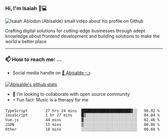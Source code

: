 ### Hi, I'm Isaiah 🌻💻

<img src="https://res.cloudinary.com/abisalde/image/upload/c_scale,h_311,w_816/v1616039512/Abisalde_github.gif" alt="Isaiah Abiodun (Abisalde) small video about his profile on Github">

Crafting digital solutions for cutting-edge businesses through adept knowledge about frontend development and building solutions to make the world a better place
<hr>

### 📫 How to reach me: ...
- Social media handle on <a href="https://twitter.com/abisalde">🔔  Abisalde   👈</a>


[![Abisalde's github stats](https://github-readme-stats.vercel.app/api?username=abisalde)](https://github.com/abisalde/github-readme-stats)

- 👯 I’m looking to collaborate with open source community
- ⚡ Fun fact: Music is a therapy for me


<!--
**abisalde/Abisalde** is a ✨ _special_ ✨ repository because its `README.md` (this file) appears on your GitHub profile.

Here are some ideas to get you started:


- 👯 I’m looking to collaborate with open source community
- 🤔 I’m looking for help with ...
- 💬 Ask me about ...
- 📫 How to reach me: ...
- 😄 Pronouns: ...
- ⚡ Fun fact: ...
-->

<!--START_SECTION:waka-->

```txt
TypeScript        27 hrs 24 mins  ██████████████████████▓░░   90.92 %
JavaScript        1 hr 27 mins    █▒░░░░░░░░░░░░░░░░░░░░░░░   04.84 %
Vue.js            44 mins         ▓░░░░░░░░░░░░░░░░░░░░░░░░   02.46 %
JSON              15 mins         ▒░░░░░░░░░░░░░░░░░░░░░░░░   00.88 %
Other             10 mins         ░░░░░░░░░░░░░░░░░░░░░░░░░   00.60 %
```

<!--END_SECTION:waka-->

